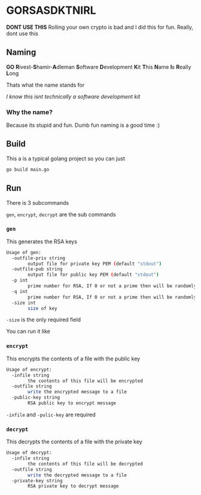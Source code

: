 # GORSASDKTNIRL

**DONT USE THIS**
Rolling your own crypto is bad and I did this for fun. Really, dont use this

## Naming

**GO** **R**ivest-**S**hamir-**A**dleman **S**oftware **D**evelopment **K**it **T**his **N**ame **I**s **R**eally **L**ong

Thats what the name stands for

*I know this isnt technically a software development kit*

### Why the name?
Because its stupid and fun. Dumb fun naming is a good time :)

## Build

This a is a typical golang project so you can just

``` sh
go build main.go
```

## Run

There is 3 subcommands

`gen`, `encrypt`, `decrypt` are the sub commands

### `gen`

This generates the RSA keys

``` sh
Usage of gen:
  -outfile-priv string
    	output file for private key PEM (default "stdout")
  -outfile-pub string
    	output file for public key PEM (default "stdout")
  -p int
    	prime number for RSA, If 0 or not a prime then will be randomly generated
  -q int
    	prime number for RSA, If 0 or not a prime then will be randomly generated
  -size int
    	size of key
```

`-size` is the only required field

You can run it like

### `encrypt`

This encrypts the contents of a file with the public key

``` sh
Usage of encrypt:
  -infile string
    	the contents of this file will be encrypted
  -outfile string
    	write the encrypted message to a file
  -public-key string
    	RSA public key to encrypt message
```

`-infile` and `-pulic-key` are required

### `decrypt`

This decrypts the contents of a file with the private key

``` sh
Usage of decrypt:
  -infile string
    	the contents of this file will be decrypted
  -outfile string
    	write the decrypted message to a file
  -private-key string
    	RSA private key to decrypt message
```

